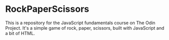 # RockPaperScissors
This is a repository for the JavaScript fundamentals course on The Odin Project. 
It's a simple game of rock, paper, scissors, built with JavaScript and a bit of HTML.
